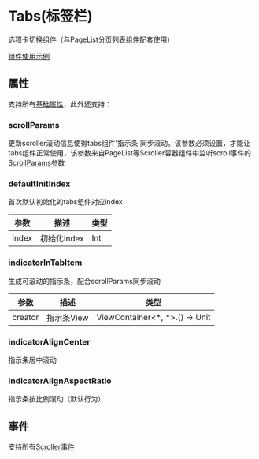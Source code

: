 # Tabs(标签栏)

选项卡切换组件（与[PageList分页列表组件](./page-list.md)配套使用）

[组件使用示例](https://github.com/Tencent-TDS/KuiklyUI/blob/main/demo/src/commonMain/kotlin/com/tencent/kuikly/demo/pages/demo/TabsExamplePage.kt)

## 属性

支持所有[基础属性](basic-attr-event.md#基础属性)，此外还支持：

### scrollParams

更新scroller滚动信息使得tabs组件'指示条'同步滚动。该参数必须设置，才能让tabs组件正常使用，该参数来自PageList等Scroller容器组件中监听scroll事件的[ScrollParams参数](./scroller.md#scroll)

### defaultInitIndex

首次默认初始化的tabs组件对应index

| 参数 | 描述 | 类型 |
| -- | -- | -- |
| index | 初始化index | Int |

### indicatorInTabItem

生成可滚动的指示条，配合scrollParams同步滚动

| 参数 | 描述 | 类型 |
| -- | -- | -- |
| creator | 指示条View| ViewContainer<*, *>.() -> Unit |

### indicatorAlignCenter

指示条居中滚动

### indicatorAlignAspectRatio

指示条按比例滚动（默认行为）

## 事件

支持所有[Scroller事件](./scroller.md#事件)